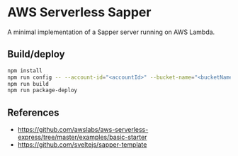 # AWS Serverless Sapper

A minimal implementation of a Sapper server running on AWS Lambda.

## Build/deploy

```sh
npm install
npm run config -- --account-id="<accountId>" --bucket-name="<bucketName>" [--region="<region>" --function-name="<functionName>"]
npm run build
npm run package-deploy
```

## References

* https://github.com/awslabs/aws-serverless-express/tree/master/examples/basic-starter
* https://github.com/sveltejs/sapper-template
